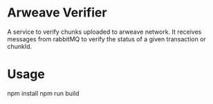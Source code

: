 # Arweave Verifier

A service to verify chunks uploaded to arweave network. It receives messages from rabbitMQ to verify the status of a given transaction or chunkId.

# Usage
npm install
npm run build
